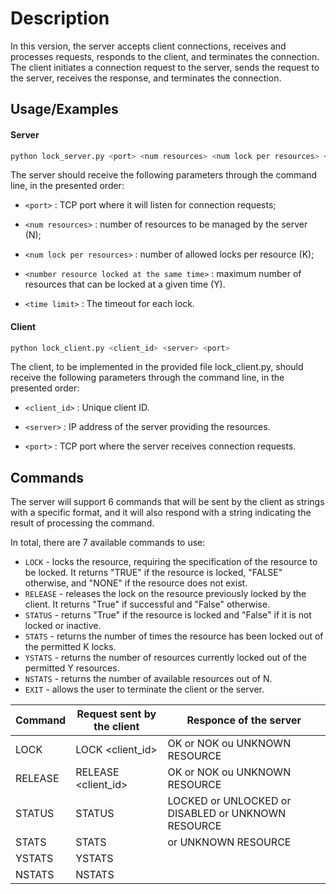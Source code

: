 # Description

In this version, the server accepts client connections, receives and processes requests, responds to the client, and terminates the connection. The client initiates a connection request to the server, sends the request to the server, receives the response, and terminates the connection.

## Usage/Examples

#### Server

```bash
python lock_server.py <port> <num resources> <num lock per resources> <num resource locked at the same time> <time limit>

```

The server should receive the following parameters through the command line, in the presented order:

- `<port>` : TCP port where it will listen for connection requests;

- `<num resources>` : number of resources to be managed by the server (N);

- `<num lock per resources>` : number of allowed locks per resource (K);

- `<number resource locked at the same time>` : maximum number of resources that can be locked at a given time (Y).

- `<time limit>` : The timeout for each lock.

#### Client

```bash
python lock_client.py <client_id> <server> <port>
```

The client, to be implemented in the provided file lock_client.py, should receive the following parameters through the command line, in the presented order:

- `<client_id>` : Unique client ID.

- `<server>` : IP address of the server providing the resources.

- `<port>` : TCP port where the server receives connection requests.

## Commands

The server will support 6 commands that will be sent by the client as strings with a specific format, and it will also respond with a string indicating the result of processing the command.

In total, there are 7 available commands to use:

- `LOCK` - locks the resource, requiring the specification of the resource to be locked. It returns "TRUE" if the resource is locked, "FALSE" otherwise, and "NONE" if the resource does not exist.
- `RELEASE` - releases the lock on the resource previously locked by the client. It returns "True" if successful and "False" otherwise.
- `STATUS` - returns "True" if the resource is locked and "False" if it is not locked or inactive.
- `STATS` - returns the number of times the resource has been locked out of the permitted K locks.
- `YSTATS` - returns the number of resources currently locked out of the permitted Y resources.
- `NSTATS` - returns the number of available resources out of N.
- `EXIT` - allows the user to terminate the client or the server.

| Command | Request sent by the client                   | Responce of the server                             |
| ------- | -------------------------------------------- | -------------------------------------------------- |
| LOCK    | LOCK <time limit> <resource num> <client_id> | OK or NOK ou UNKNOWN RESOURCE                      |
| RELEASE | RELEASE <resource num> <client_id>           | OK or NOK ou UNKNOWN RESOURCE                      |
| STATUS  | STATUS <resource num>                        | LOCKED or UNLOCKED or DISABLED or UNKNOWN RESOURCE |
| STATS   | STATS <resorce num>                          | <num locks on the resource> or UNKNOWN RESOURCE    |
| YSTATS  | YSTATS                                       | <num locked resources>                             |
| NSTATS  | NSTATS                                       | <num avaiable resources>                           |
